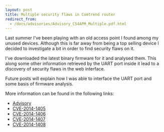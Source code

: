 ```yaml
---
layout: post
title: Multiple security flaws in Comtrend router
redirect_from:
  - /docs/advisories/Advisory_C54APM_Multiple.pdf.html
---
```


Last summer I've been playing with an old access point I found among my unused devices. Although this is far away from being a top selling device I decided to investigate a bit in order to find security flaws on it.

I've downloaded the latest binary firmware for it and analysed them. This along some other information retrieved by the UART port inside it lead to a discovery of security flaws in the web interface.

Future posts will explain how I was able to interface the UART port and some basis of firmware analysis.

More information can be found in the following links:

* [Advisory](2014-05-20_Advisory_C54APM_Multiple.pdf)
* [CVE-2014-1405](http://web.nvd.nist.gov/view/vuln/detail?vulnId=CVE-2014-1405)
* [CVE-2014-1406](http://web.nvd.nist.gov/view/vuln/detail?vulnId=CVE-2014-1406)
* [CVE-2014-1407](http://web.nvd.nist.gov/view/vuln/detail?vulnId=CVE-2014-1407)
* [CVE-2014-1408](http://web.nvd.nist.gov/view/vuln/detail?vulnId=CVE-2014-1408)
